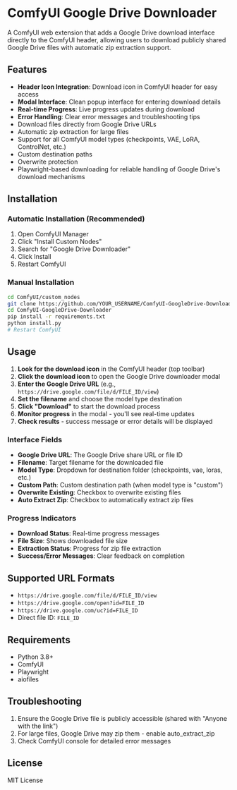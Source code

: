 # ComfyUI Google Drive Downloader

A ComfyUI web extension that adds a Google Drive download interface directly to the ComfyUI header, allowing users to download publicly shared Google Drive files with automatic zip extraction support.

## Features

- **Header Icon Integration**: Download icon in ComfyUI header for easy access
- **Modal Interface**: Clean popup interface for entering download details
- **Real-time Progress**: Live progress updates during download
- **Error Handling**: Clear error messages and troubleshooting tips
- Download files directly from Google Drive URLs
- Automatic zip extraction for large files
- Support for all ComfyUI model types (checkpoints, VAE, LoRA, ControlNet, etc.)
- Custom destination paths
- Overwrite protection
- Playwright-based downloading for reliable handling of Google Drive's download mechanisms

## Installation

### Automatic Installation (Recommended)

1. Open ComfyUI Manager
2. Click "Install Custom Nodes"
3. Search for "Google Drive Downloader"
4. Click Install
5. Restart ComfyUI

### Manual Installation

```bash
cd ComfyUI/custom_nodes
git clone https://github.com/YOUR_USERNAME/ComfyUI-GoogleDrive-Downloader.git
cd ComfyUI-GoogleDrive-Downloader
pip install -r requirements.txt
python install.py
# Restart ComfyUI
```

## Usage

1. **Look for the download icon** in the ComfyUI header (top toolbar)
2. **Click the download icon** to open the Google Drive downloader modal
3. **Enter the Google Drive URL** (e.g., `https://drive.google.com/file/d/FILE_ID/view`)
4. **Set the filename** and choose the model type destination
5. **Click "Download"** to start the download process
6. **Monitor progress** in the modal - you'll see real-time updates
7. **Check results** - success message or error details will be displayed

### Interface Fields

- **Google Drive URL**: The Google Drive share URL or file ID
- **Filename**: Target filename for the downloaded file
- **Model Type**: Dropdown for destination folder (checkpoints, vae, loras, etc.)
- **Custom Path**: Custom destination path (when model type is "custom")
- **Overwrite Existing**: Checkbox to overwrite existing files
- **Auto Extract Zip**: Checkbox to automatically extract zip files

### Progress Indicators

- **Download Status**: Real-time progress messages
- **File Size**: Shows downloaded file size
- **Extraction Status**: Progress for zip file extraction
- **Success/Error Messages**: Clear feedback on completion

## Supported URL Formats

- `https://drive.google.com/file/d/FILE_ID/view`
- `https://drive.google.com/open?id=FILE_ID`
- `https://drive.google.com/uc?id=FILE_ID`
- Direct file ID: `FILE_ID`

## Requirements

- Python 3.8+
- ComfyUI
- Playwright
- aiofiles

## Troubleshooting

1. Ensure the Google Drive file is publicly accessible (shared with "Anyone with the link")
2. For large files, Google Drive may zip them - enable auto_extract_zip
3. Check ComfyUI console for detailed error messages

## License

MIT License
